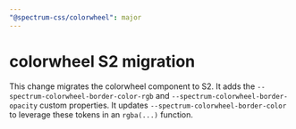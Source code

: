 ```yaml
---
"@spectrum-css/colorwheel": major
---
```


# colorwheel S2 migration

This change migrates the colorwheel component to S2. It adds the `--spectrum-colorwheel-border-color-rgb` and `--spectrum-colorwheel-border-opacity` custom properties. It updates `--spectrum-colorwheel-border-color` to leverage these tokens in an `rgba(...)` function.
